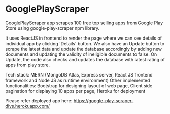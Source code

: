# GooglePlayScraper
GooglePlayScraper app scrapes 100 free top selling apps from Google Play Store using google-play-scraper npm library.

It uses ReactJS in frontend to render the page where we can see details of individual app by clicking 'Details' button.
We also have an Update button to scrape the latest data and update the database accordingly by adding new documents and updating the validity of ineligible documents to false.
On Update, the code also checks and updates the database with latest rating of apps from play store.

Tech stack: MERN (MongoDB Atlas, Express server, React JS frontend framework and Node JS as runtime environment)
Other implemented functionalities: Bootstrap for designing layout of web page, Client side pagination for displaying 10 apps per page, Heroku for deployment

Please refer deployed app here: https://google-play-scraper-divs.herokuapp.com/
